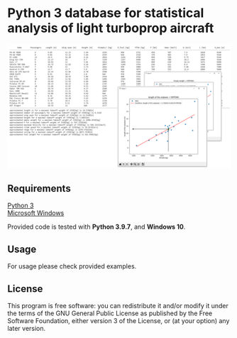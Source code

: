 # Python 3 database for statistical analysis of light turboprop aircraft 

<p align="center">
  <img src="https://github.com/cosicp/light-turboprop-aircfraft-database/blob/main/light_turboprop_database_img.PNG">
</p>

## Requirements
[Python 3](https://www.python.org/downloads/)<br>
[Microsoft Windows](https://www.microsoft.com/en-us/windows)<br>


Provided code is tested with **Python 3.9.7**, and **Windows 10**.

## Usage

For usage please check provided examples. 

## License

This program is free software: you can redistribute it and/or modify
it under the terms of the GNU General Public License as 
published by the Free Software Foundation, either version 3 of the 
License, or (at your option) any later version.
  

